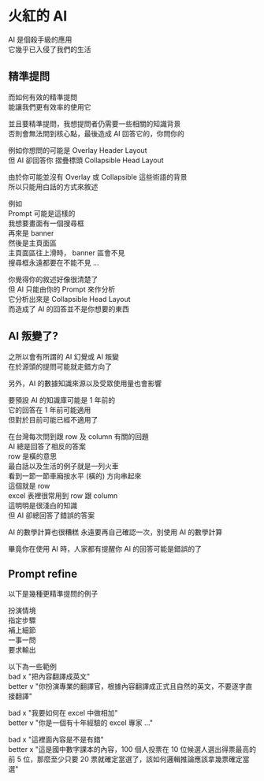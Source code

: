 # 火紅的 AI

AI 是個殺手級的應用  
它幾乎已入侵了我們的生活

## 精準提問

而如何有效的精準提問  
能讓我們更有效率的使用它

並且要精準提問，我想提問者仍需要一些相關的知識背景  
否則會無法問到核心點，最後造成 AI 回答它的，你問你的

例如你想問的可能是 Overlay Header Layout  
但 AI 卻回答你 摺疊標頭 Collapsible Head Layout

由於你可能並沒有 Overlay 或 Collapsible 這些術語的背景  
所以只能用白話的方式來敘述

例如  
Prompt 可能是這樣的  
我想要畫面有一個搜尋框  
再來是 banner  
然後是主頁面區  
主頁面區往上滑時， banner 區會不見  
搜尋框永遠都要在不能不見
...

你覺得你的敘述好像很清楚了  
但 AI 只能由你的 Prompt 來作分析  
它分析出來是 Collapsible Head Layout  
而造成了 AI 的回答並不是你想要的東西

## AI 叛變了?

之所以會有所謂的 AI 幻覺或 AI 叛變  
在於源頭的提問可能就走錯方向了  

另外，AI 的數據知識來源以及受眾使用量也會影響  

要預設 AI 的知識庫可能是 1 年前的  
它的回答在 1 年前可能適用  
但對於目前可能已經不適用了  

在台灣每次問到跟 row 及 column 有關的回題  
AI 總是回答了相反的答案  
row 是橫的意思  
最白話以及生活的例子就是一列火車  
看到一節一節車廂按水平 (橫的) 方向串起來  
這個就是 row  
excel 表裡很常用到 row 跟 column  
這明明是很淺白的知識  
但 AI 卻總回答了錯誤的答案

AI 的數學計算也很糟糕
永遠要再自己確認一次，別使用 AI 的數學計算

畢竟你在使用 AI 時，人家都有提醒你 AI 的回答可能是錯誤的了

## Prompt refine

以下是幾種更精準提問的例子

扮演情境  
指定步驟  
補上細節  
一事一問  
要求輸出  

以下為一些範例  
bad     x "把內容翻譯成英文"  
better  v "你扮演專業的翻譯官，根據內容翻譯成正式且自然的英文，不要逐字直接翻譯"

bad     x "我要如何在 excel 中做相加"  
better  v "你是一個有十年經驗的 excel 專家 ..."

bad     x "這裡面內容是不是有錯"  
better  x "這是國中數字課本的內容，100 個人投票在 10 位候選人選出得票最高的前 5 位，那麼至少只要 20 票就確定當選了，該如何邏輯推論應該拿幾票確定當選"

